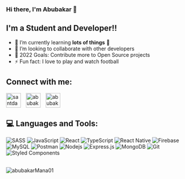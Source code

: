 ### Hi there, I'm Abubakar 👋 

## I'm a Student and Developer!!

- 🌱 I’m currently learning **lots of things** 🤣
- 👯 I’m looking to collaborate with other developers
- 🥅 2022 Goals: Contribute more to Open Source projects
- ⚡ Fun fact: I love to play and watch football

## Connect with me:

<p align="left">
<a href="https://instagram.com/abubakr_mana_" target="blank"><img align="center" src="https://cdn3.iconfinder.com/data/icons/2018-social-media-logotypes/1000/2018_social_media_popular_app_logo_instagram-64.png" alt="santdas36" height="40" width="40" /></a>
<a href="https://linkedin.com/in/abubakar-yahya-mana-509589206" target="blank"><img align="center" src="https://cdn0.iconfinder.com/data/icons/social-circle-3/72/Linkedin-64.png" alt="abubakarMana01" height="40" width="40" style="margin-left: 10px" /></a>
<a href="https://twitter.com/abubakarMana1" target="blank"><img align="center" src="https://cdn2.iconfinder.com/data/icons/social-media-2285/512/1_Twitter2_colored_svg-64.png" alt="abubakarMana01" height="40" width="40" style="margin-left: 10px" /></a>
</p>

## 💻 Languages and Tools:

![SASS](https://img.shields.io/badge/Sass-CC6699?style=for-the-badge&logo=sass&logoColor=white)
![JavaScript](https://img.shields.io/badge/JavaScript-F7DF1E?style=for-the-badge&logo=javascript&logoColor=black)
![React](https://img.shields.io/badge/React-20232A?style=for-the-badge&logo=react&logoColor=61DAFB)
![TypeScript](https://img.shields.io/badge/TypeScript-007ACC?style=for-the-badge&logo=typescript&logoColor=white)
![React Native](https://img.shields.io/badge/React_Native-20232A?style=for-the-badge&logo=react&logoColor=61DAFB)
![Firebase](https://img.shields.io/badge/firebase-ffca28?style=for-the-badge&logo=firebase&logoColor=black)
![MySQL](https://img.shields.io/badge/MySQL-00000F?style=for-the-badge&logo=mysql&logoColor=white)
![Postman](https://img.shields.io/badge/Postman-FF6C37?style=for-the-badge&logo=Postman&logoColor=white)
![Nodejs](https://img.shields.io/badge/Node.js-339933?style=for-the-badge&logo=nodedotjs&logoColor=white)
![Express.js](https://img.shields.io/badge/Express.js-000000?style=for-the-badge&logo=express&logoColor=white)
![MongoDB](https://img.shields.io/badge/MongoDB-4EA94B?style=for-the-badge&logo=mongodb&logoColor=white)
![Git](https://img.shields.io/badge/Git-F05032?style=for-the-badge&logo=git&logoColor=white)
![Styled Components](https://img.shields.io/badge/styled--components-DB7093?style=for-the-badge&logo=styled-components&logoColor=white)
 
<br />

<img align="top" src="https://github-readme-stats.vercel.app/api/top-langs?username=abubakarMana01&show_icons=true&theme=default&title_color=3cb480&locale=en&layout=compact"   alt="abubakarMana01" />
<!-- <img src="https://github-readme-stats.vercel.app/api?username=abubakarMana01&show_icons=true&theme=react&title_color=3cb480&locale=en" alt="abubakarMana01" /> -->

[twitter]: https://twitter.com/abubakarMana01
[instagram]: https://instagram.com/abubakr_mana_
[github]: https://github.com/abubakarmana01
[linkedin]: https://linkedin.com/in/abubakar-yahya-mana-509589206
